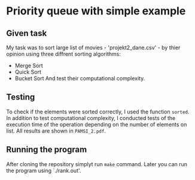 # Priority queue with simple example

## Given task
My task was to sort large list of movies - 'projekt2_dane.csv' - by thier opinion using three diffrent sorting algorithms:
- Merge Sort
- Quick Sort
- Bucket Sort
And test their computational complexity.

## Testing
To check if the elements were sorted correctly, I used the function `sorted`. 
In addition to test computational complexity, I conducted tests of the execution time of the operation depending on the number of elements on list.
All results are shown in `PAMSI_2.pdf`.

## Running the program
After cloning the repository simplyt run ` make ` command. Later you can run the program using `./rank.out'.
